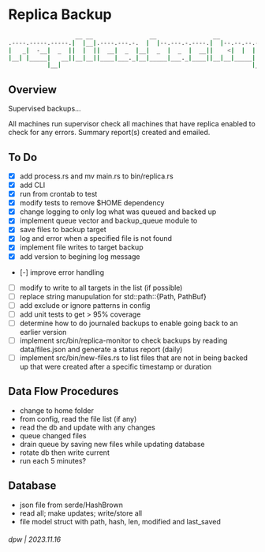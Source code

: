 # Replica Backup

```bash
                   __ __                __                __                
.----.-----.-----.|  |__|.----.---.-.  |  |--.---.-.----.|  |--.--.--.-----.
|   _|  -__|  _  ||  |  ||  __|  _  |__|  _  |  _  |  __||    <|  |  |  _  |
|__| |_____|   __||__|__||____|___._|__|_____|___._|____||__|__|_____|   __|
           |__|                                                      |__|   
```

## Overview

Supervised backups...

All machines run supervisor check all machines that have replica enabled to check for any errors.  Summary report(s) created and emailed.

## To Do

* [x] add process.rs and mv main.rs to bin/replica.rs
* [x] add CLI
* [x] run from crontab to test
* [x] modify tests to remove $HOME dependency
* [x] change logging to only log what was queued and backed up
* [x] implement queue vector and backup_queue module to 
* [x] save files to backup target
* [x] log and error when a specified file is not found
* [x] implement file writes to target backup
* [x] add version to begining log message
* [-] improve error handling
* [ ] modify to write to all targets in the list (if possible)
* [ ] replace string manupulation for std::path::{Path, PathBuf}
* [ ] add exclude or ignore patterns in config
* [ ] add unit tests to get > 95% coverage
* [ ] determine how to do journaled backups to enable going back to an earlier version
* [ ] implement src/bin/replica-monitor to check backups by reading data/files.json and generate a status report (daily)
* [ ] implement src/bin/new-files.rs to list files that are not in being backed up that were created after a specific timestamp or duration

## Data Flow Procedures

* change to home folder
* from config, read the file list (if any)
* read the db and update with any changes
* queue changed files
* drain queue by saving new files while updating database
* rotate db then write current
* run each 5 minutes?

## Database

* json file from serde/HashBrown
* read all; make updates; write/store all
* file model struct with path, hash, len, modified and last_saved

###### dpw | 2023.11.16

